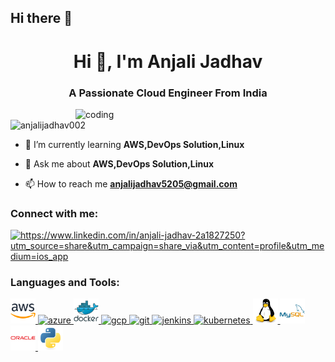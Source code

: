 ## Hi there 👋

<h1 align="center">Hi 👋, I'm Anjali Jadhav</h1>
<h3 align="center">A Passionate Cloud Engineer From India</h3>

<img align="right" alt ="coding" width="400" src="https://www.bing.com/images/search?view=detailV2&ccid=IBoPzgI7&id=1966AC042977484ACEDA6E0F34274FFB07E6848B&thid=OIP.IBoPzgI7K2WQprGKT91PFgHaEq&mediaurl=https%3a%2f%2fuser-images.githubusercontent.com%2f55389276%2f140866485-8fb1c876-9a8f-4d6a-98dc-08c4981eaf70.gif&exph=428&expw=680&q=animated+coding+gif&simid=608025880976050459&FORM=IRPRST&ck=144586E22BB37C9CA486D822B24A51D0&selectedIndex=16&itb=0"> 

<p align="left"> <img src="https://komarev.com/ghpvc/?username=anjalijadhav002&label=Profile%20views&color=0e75b6&style=flat" alt="anjalijadhav002" /> </p>

- 🌱 I’m currently learning **AWS,DevOps Solution,Linux**

- 💬 Ask me about **AWS,DevOps Solution,Linux**

- 📫 How to reach me **anjalijadhav5205@gmail.com**

<h3 align="left">Connect with me:</h3>
<p align="left">
<a href="https://linkedin.com/in/https://www.linkedin.com/in/anjali-jadhav-2a1827250?utm_source=share&utm_campaign=share_via&utm_content=profile&utm_medium=ios_app" target="blank"><img align="center" src="https://raw.githubusercontent.com/rahuldkjain/github-profile-readme-generator/master/src/images/icons/Social/linked-in-alt.svg" alt="https://www.linkedin.com/in/anjali-jadhav-2a1827250?utm_source=share&utm_campaign=share_via&utm_content=profile&utm_medium=ios_app" height="30" width="40" /></a>
</p>

<h3 align="left">Languages and Tools:</h3>
<p align="left"> <a href="https://aws.amazon.com" target="_blank" rel="noreferrer"> <img src="https://raw.githubusercontent.com/devicons/devicon/master/icons/amazonwebservices/amazonwebservices-original-wordmark.svg" alt="aws" width="40" height="40"/> </a> <a href="https://azure.microsoft.com/en-in/" target="_blank" rel="noreferrer"> <img src="https://www.vectorlogo.zone/logos/microsoft_azure/microsoft_azure-icon.svg" alt="azure" width="40" height="40"/> </a> <a href="https://www.docker.com/" target="_blank" rel="noreferrer"> <img src="https://raw.githubusercontent.com/devicons/devicon/master/icons/docker/docker-original-wordmark.svg" alt="docker" width="40" height="40"/> </a> <a href="https://cloud.google.com" target="_blank" rel="noreferrer"> <img src="https://www.vectorlogo.zone/logos/google_cloud/google_cloud-icon.svg" alt="gcp" width="40" height="40"/> </a> <a href="https://git-scm.com/" target="_blank" rel="noreferrer"> <img src="https://www.vectorlogo.zone/logos/git-scm/git-scm-icon.svg" alt="git" width="40" height="40"/> </a> <a href="https://www.jenkins.io" target="_blank" rel="noreferrer"> <img src="https://www.vectorlogo.zone/logos/jenkins/jenkins-icon.svg" alt="jenkins" width="40" height="40"/> </a> <a href="https://kubernetes.io" target="_blank" rel="noreferrer"> <img src="https://www.vectorlogo.zone/logos/kubernetes/kubernetes-icon.svg" alt="kubernetes" width="40" height="40"/> </a> <a href="https://www.linux.org/" target="_blank" rel="noreferrer"> <img src="https://raw.githubusercontent.com/devicons/devicon/master/icons/linux/linux-original.svg" alt="linux" width="40" height="40"/> </a> <a href="https://www.mysql.com/" target="_blank" rel="noreferrer"> <img src="https://raw.githubusercontent.com/devicons/devicon/master/icons/mysql/mysql-original-wordmark.svg" alt="mysql" width="40" height="40"/> </a> <a href="https://www.oracle.com/" target="_blank" rel="noreferrer"> <img src="https://raw.githubusercontent.com/devicons/devicon/master/icons/oracle/oracle-original.svg" alt="oracle" width="40" height="40"/> </a> <a href="https://www.python.org" target="_blank" rel="noreferrer"> <img src="https://raw.githubusercontent.com/devicons/devicon/master/icons/python/python-original.svg" alt="python" width="40" height="40"/> </a> </p>
